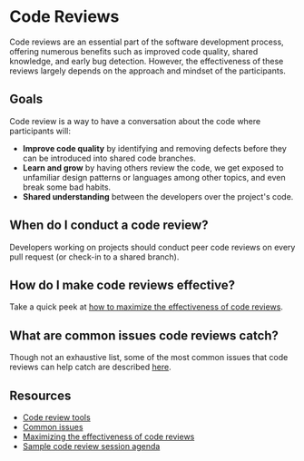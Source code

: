 # Code Reviews

Code reviews are an essential part of the software development process, offering numerous benefits such as improved code quality, shared knowledge, and early bug detection. However, the effectiveness of these reviews largely depends on the approach and mindset of the participants.

## Goals

Code review is a way to have a conversation about the code where participants will:

- **Improve code quality** by identifying and removing defects before they can be introduced into shared code branches.
- **Learn and grow** by having others review the code, we get exposed to unfamiliar design patterns or languages among other topics, and even break some bad habits.
- **Shared understanding** between the developers over the project's code.

## When do I conduct a code review?

Developers working on projects should conduct peer code reviews on every pull request (or check-in to a shared branch).

## How do I make code reviews effective?

Take a quick peek at [how to maximize the effectiveness of code reviews](review-effectiveness.md).

## What are common issues code reviews catch?

Though not an exhaustive list, some of the most common issues that code reviews can help catch are described [here](common-issues.md).

## Resources

- [Code review tools](tools.md)
- [Common issues](common-issues.md)
- [Maximizing the effectiveness of code reviews](review-effectiveness.md)
- [Sample code review session agenda](sample-agenda.md)
